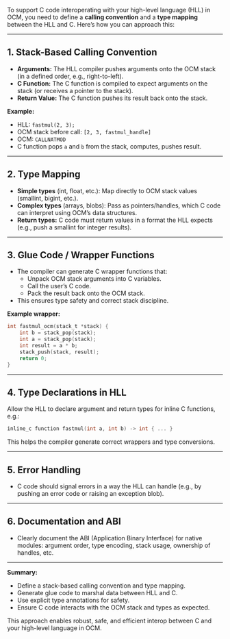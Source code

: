 To support C code interoperating with your high-level language (HLL) in OCM, you need to define a **calling convention** and a **type mapping** between the HLL and C. Here’s how you can approach this:

---

## 1. **Stack-Based Calling Convention**

- **Arguments:**
  The HLL compiler pushes arguments onto the OCM stack (in a defined order, e.g., right-to-left).
- **C Function:**
  The C function is compiled to expect arguments on the stack (or receives a pointer to the stack).
- **Return Value:**
  The C function pushes its result back onto the stack.

**Example:**
- HLL: `fastmul(2, 3);`
- OCM stack before call: `[2, 3, fastmul_handle]`
- OCM: `CALLNATMOD`
- C function pops `a` and `b` from the stack, computes, pushes result.

---

## 2. **Type Mapping**

- **Simple types** (int, float, etc.): Map directly to OCM stack values (smallint, bigint, etc.).
- **Complex types** (arrays, blobs): Pass as pointers/handles, which C code can interpret using OCM’s data structures.
- **Return types:** C code must return values in a format the HLL expects (e.g., push a smallint for integer results).

---

## 3. **Glue Code / Wrapper Functions**

- The compiler can generate C wrapper functions that:
  - Unpack OCM stack arguments into C variables.
  - Call the user’s C code.
  - Pack the result back onto the OCM stack.
- This ensures type safety and correct stack discipline.

**Example wrapper:**
```c
int fastmul_ocm(stack_t *stack) {
    int b = stack_pop(stack);
    int a = stack_pop(stack);
    int result = a * b;
    stack_push(stack, result);
    return 0;
}
```

---

## 4. **Type Declarations in HLL**

Allow the HLL to declare argument and return types for inline C functions, e.g.:
```c
inline_c function fastmul(int a, int b) -> int { ... }
```
This helps the compiler generate correct wrappers and type conversions.

---

## 5. **Error Handling**

- C code should signal errors in a way the HLL can handle (e.g., by pushing an error code or raising an exception blob).

---

## 6. **Documentation and ABI**

- Clearly document the ABI (Application Binary Interface) for native modules: argument order, type encoding, stack usage, ownership of handles, etc.

---

**Summary:**
- Define a stack-based calling convention and type mapping.
- Generate glue code to marshal data between HLL and C.
- Use explicit type annotations for safety.
- Ensure C code interacts with the OCM stack and types as expected.

This approach enables robust, safe, and efficient interop between C and your high-level language in OCM.
